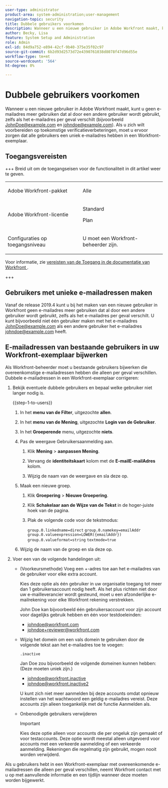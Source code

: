 ```yaml
---
user-type: administrator
product-area: system-administration;user-management
navigation-topic: security
title: Dubbele gebruikers voorkomen
description: Wanneer u een nieuwe gebruiker in Adobe Workfront maakt, kunt u geen e-mailadres meer gebruiken dat al door een andere gebruiker wordt gebruikt, zelfs als het e-mailadres per geval verschilt (bijvoorbeeld JohnDoe@example.com en johndoe@example.com). Als u zich wilt voorbereiden op toekomstige verificatieverbeteringen, moet u ervoor zorgen dat alle gebruikers een uniek e-mailadres hebben in een Workfront-exemplaar.
author: Becky, Lisa
feature: System Setup and Administration
role: Admin
exl-id: 84d9a752-e894-42cf-9b40-375e35f02c97
source-git-commit: 6b2d93d2573d72e4390761038d8078f47d96d55e
workflow-type: tm+mt
source-wordcount: '564'
ht-degree: 0%

---
```


# Dubbele gebruikers voorkomen

Wanneer u een nieuwe gebruiker in Adobe Workfront maakt, kunt u geen e-mailadres meer gebruiken dat al door een andere gebruiker wordt gebruikt, zelfs als het e-mailadres per geval verschilt (bijvoorbeeld JohnDoe@example.com en johndoe@example.com). Als u zich wilt voorbereiden op toekomstige verificatieverbeteringen, moet u ervoor zorgen dat alle gebruikers een uniek e-mailadres hebben in een Workfront-exemplaar.

## Toegangsvereisten

+++ Breid uit om de toegangseisen voor de functionaliteit in dit artikel weer te geven.

<table style="table-layout:auto"> 
 <col> 
 <col> 
 <tbody> 
  <tr> 
   <td role="rowheader">Adobe Workfront-pakket</td> 
   <td><p>Alle</p></td> 
  </tr> 
  <tr> 
   <td role="rowheader">Adobe Workfront-licentie</td> 
   <td><p>Standard</p><p>Plan</p></td> 
  </tr> 
  <tr> 
   <td role="rowheader">Configuraties op toegangsniveau</td> 
   <td> <p>U moet een Workfront-beheerder zijn.</p> </p> </td> 
  </tr> 
 </tbody> 
</table>

Voor informatie, zie [&#x200B; vereisten van de Toegang in de documentatie van Workfront &#x200B;](/help/quicksilver/administration-and-setup/add-users/access-levels-and-object-permissions/access-level-requirements-in-documentation.md).

+++

## Gebruikers met unieke e-mailadressen maken

Vanaf de release 2019.4 kunt u bij het maken van een nieuwe gebruiker in Workfront geen e-mailadres meer gebruiken dat al door een andere gebruiker wordt gebruikt, zelfs als het e-mailadres per geval verschilt. U kunt bijvoorbeeld niet één gebruiker maken met het e-mailadres JohnDoe@example.com als een andere gebruiker het e-mailadres johndoe@example.com heeft.

## E-mailadressen van bestaande gebruikers in uw Workfront-exemplaar bijwerken

Als Workfront-beheerder moet u bestaande gebruikers bijwerken die overeenkomstige e-mailadressen hebben die alleen per geval verschillen.
Dubbele e-mailadressen in een Workfront-exemplaar corrigeren:

1. Bekijk eventuele dubbele gebruikers en bepaal welke gebruiker niet langer nodig is.

   {{step-1-to-users}}

   1. In het **menu van de Filter**, uitgezochte **allen**.

   1. In het **menu van de Mening**, uitgezochte **Login van de Gebruiker**.

   1. In het **Groeperende** menu, uitgezochte **niets**.

   1. Pas de weergave Gebruikersaanmelding aan.

      1. Klik **Mening** > **aanpassen Mening**.

      1. Vervang de **identiteitskaart** kolom met de **E-mailE-mailAdres** kolom.

      1. Wijzig de naam van de weergave en sla deze op.

   1. Maak een nieuwe groep.

      1. Klik **Groepering** > **Nieuwe Groepering**.

      1. Klik **Schakelaar aan de Wijze van de Tekst** in de hoger-juiste hoek van de pagina.
      1. Plak de volgende code voor de tekstmodus:

         `group.0.linkedname=direct`
         `group.0.namekey=emailAddr`
         `group.0.valueexpression=LOWER({emailAddr})`
         `group.0.valueformat=string`
         `textmode=true`

   1. Wijzig de naam van de groep en sla deze op.

1. Voer een van de volgende handelingen uit:

   * (Voorkeursmethode) Voeg een +-adres toe aan het e-mailadres van de gebruiker voor elke extra account.

     Kies deze optie als één gebruiker in uw organisatie toegang tot meer dan 1 gebruikersaccount nodig heeft. Als het plus richten niet door uw e-mailleverancier wordt gesteund, moet u een afzonderlijke e-mailrekening voor elke Workfront rekening verstrekken.

     John Doe kan bijvoorbeeld één gebruikersaccount voor zijn account voor dagelijks gebruik hebben en één voor testdoeleinden:

      * johndoe@workfront.com
      * johndoe+reviewer@workfront.com

   * Wijzig het domein om een vals domein te gebruiken door de volgende tekst aan het e-mailadres toe te voegen:

     `.inactive`

     Jan Doe zou bijvoorbeeld de volgende domeinen kunnen hebben: (Deze moeten uniek zijn.)

      * johndoe@workfront.inactive
      * johndoe@workfront.inactive2

     U kunt zich niet meer aanmelden bij deze accounts omdat opnieuw instellen van het wachtwoord een geldig e-mailadres vereist. Deze accounts zijn alleen toegankelijk met de functie Aanmelden als.

   * Onbenodigde gebruikers verwijderen

     >[!IMPORTANT]
     >
     >Kies deze optie alleen voor accounts die per ongeluk zijn gemaakt of voor testaccounts. Deze optie wordt meestal alleen uitgevoerd voor accounts met een verkeerde aanmelding of een verkeerde aanmelding. Rekeningen die regelmatig zijn gebruikt, mogen nooit worden verwijderd.

Als u gebruikers hebt in een Workfront-exemplaar met overeenkomende e-mailadressen die alleen per geval verschillen, neemt Workfront contact met u op met aanvullende informatie en een tijdlijn wanneer deze moeten worden bijgewerkt.

